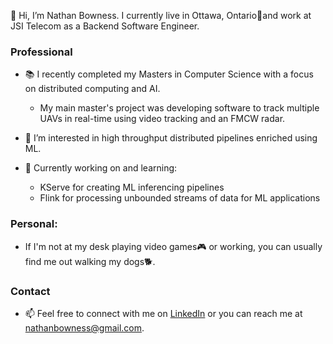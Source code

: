 👋 Hi, I’m Nathan Bowness. I currently live in Ottawa, Ontario🍁and work at JSI Telecom as a Backend Software Engineer. 

### Professional
- 📚 I recently completed my Masters in Computer Science with a focus on distributed computing and AI.
   - My main master's project was developing software to track multiple UAVs in real-time using video tracking and an FMCW radar.
- 👀 I’m interested in high throughput distributed pipelines enriched using ML.
 
- 🌱 Currently working on and learning:
  - KServe for creating ML inferencing pipelines
  - Flink for processing unbounded streams of data for ML applications

### Personal: 
- If I'm not at my desk playing video games🎮 or working, you can usually find me out walking my dogs🐕.

### Contact
- 📫 Feel free to connect with me on [LinkedIn](https://www.linkedin.com/in/nathan-bowness/) or you can reach me at nathanbowness@gmail.com.  

<!---
nathanbowness/nathanbowness is a ✨ special ✨ repository because its `README.md` (this file) appears on your GitHub profile.
You can click the Preview link to take a look at your changes.
--->

